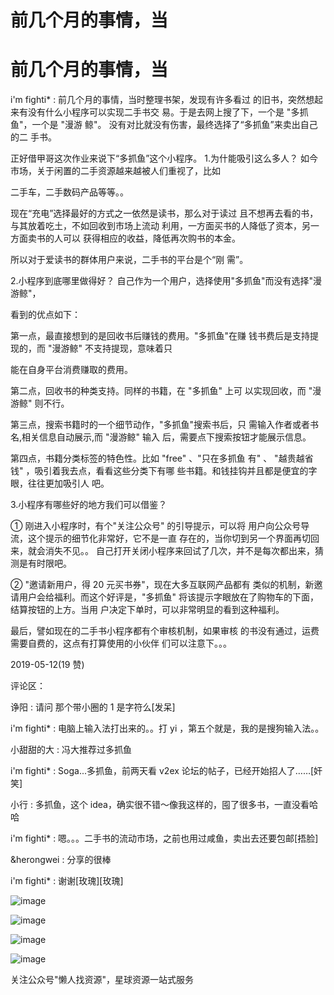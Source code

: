 # 前几个月的事情，当

# 前几个月的事情，当

i'm fighti* : 前几个月的事情，当时整理书架，发现有许多看过 的旧书，突然想起来有没有什么小程序可以实现二手书交 易。于是去网上搜了下，一个是 "多抓鱼"，一个是 "漫游 鲸"。 没有对比就没有伤害，最终选择了“多抓鱼”来卖出自己的二 手书。

正好借甲哥这次作业来说下“多抓鱼”这个小程序。 1.为什能吸引这么多人？ 如今市场，关于闲置的二手资源越来越被人们重视了，比如

二手车，二手数码产品等等。。

现在“充电”选择最好的方式之一依然是读书，那么对于读过 且不想再去看的书，与其放着吃土，不如回收到市场上流动 利用，一方面买书的人降低了资本，另一方面卖书的人可以 获得相应的收益，降低再次购书的本金。

所以对于爱读书的群体用户来说，二手书的平台是个“刚 需”。

2.小程序到底哪里做得好？ 自己作为一个用户，选择使用"多抓鱼"而没有选择"漫游鲸"，

看到的优点如下：

第一点，最直接想到的是回收书后赚钱的费用。"多抓鱼"在赚 钱书费后是支持提现的，而 "漫游鲸" 不支持提现，意味着只

能在自身平台消费赚取的费用。

第二点，回收书的种类支持。同样的书籍，在 "多抓鱼" 上可 以实现回收，而 "漫游鲸" 则不行。

第三点，搜索书籍时的一个细节动作，"多抓鱼"搜索书后，只 需输入作者或者书名,相关信息自动展示,而 "漫游鲸" 输入 后，需要点下搜索按钮才能展示信息。

第四点，书籍分类标签的特色性。比如 "free" 、"只在多抓鱼 有" 、 "越贵越省钱" ，吸引着我去点，看看这些分类下有哪 些书籍。和钱挂钩并且都是便宜的字眼，往往更加吸引人 吧。

3.小程序有哪些好的地方我们可以借鉴？

① 刚进入小程序时，有个"关注公众号" 的引导提示，可以将 用户向公众号导流，这个提示的细节化非常好，它不是一直 存在的，当你切到另一个界面再切回来，就会消失不见。。 自己打开关闭小程序来回试了几次，并不是每次都出来，猜 测是有时限吧。

② "邀请新用户，得 20 元买书券"，现在大多互联网产品都有 类似的机制，新邀请用户会给福利。而这个好评是，"多抓鱼" 将该提示字眼放在了购物车的下面，结算按钮的上方。当用 户决定下单时，可以非常明显的看到这种福利。

最后，譬如现在的二手书小程序都有个审核机制，如果审核 的书没有通过，运费需要自费的，这点有打算使用的小伙伴 们可以注意下。。。

2019-05-12(19 赞)

评论区：

诤阳 : 请问 那个带小圈的 1 是字符么[发呆]

i'm fighti* : 电脑上输入法打出来的。。打 yi ，第五个就是，我的是搜狗输入法。。

小甜甜的大 : 冯大推荐过多抓鱼

i'm fighti* : Soga...多抓鱼，前两天看 v2ex 论坛的帖子，已经开始招人了……[奸笑]

小行 : 多抓鱼，这个 idea，确实很不错～像我这样的，囤了很多书，一直没看哈哈

i'm fighti* : 嗯。。。二手书的流动市场，之前也用过咸鱼，卖出去还要包邮[捂脸]

&herongwei : 分享的很棒

i'm fighti* : 谢谢[玫瑰][玫瑰]

![image](img/Image_115.png)

![image](img/Image_116.png)

![image](img/Image_117.png)

![image](img/Image_118.png)

关注公众号"懒人找资源"，星球资源一站式服务